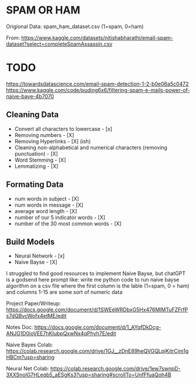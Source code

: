 SPAM OR HAM
========================
Origional Data: spam_ham_dataset.csv (1=spam, 0=ham)

From: https://www.kaggle.com/datasets/nitishabharathi/email-spam-dataset?select=completeSpamAssassin.csv

# TODO

https://towardsdatascience.com/email-spam-detection-1-2-b0e06a5c0472
https://www.kaggle.com/code/puding6x6/filtering-spam-e-mails-power-of-naive-baye-4b7070 
## Cleaning Data
- Convert all characters to lowercase  - [x]
- Removing numbers - [X]
- Removing Hyperlinks - [X] (ish)
- Cleaning non-alphabetical and numerical characters (removing punctuation) - [X]
- Word Stemming - [X]
- Lemmatizing - [X]


## Formating Data
- num words in subject - [X]
- num words in message - [X]
- average word length - [X]
- number of our 5 indicator words - [X]
- number of the 30 most common words - [X]

## Build Models
- Neural Network - [x]
- Naive Bayse - [X]

I struggled to find good resources to implement Naive Bayse, but chatGPT is a godsend here
prompt like:
write me python code to run naive bayse algorithm on a csv file where the first column is the lable (1=spam, 0 = ham) and columns 1-15 are some sort of numeric data

Project Paper/Writeup:
https://docs.google.com/document/d/1SWEeWRDbxG5Hx476MlMTuFZFrfPs7dQBvcWofx4etME/edit

Notes Doc:
https://docs.google.com/document/d/1_AYqfDkDcg-ANJG1D0ioVEE7hKIubpQxwNx4qPhyh7E/edit

Naive Bayes Colab:
https://colab.research.google.com/drive/1GJ__zDnE89heQVGQLpjKitrCjm1gHBCm?usp=sharing

Neural Net Colab:
https://colab.research.google.com/drive/1ew7swnpD-3XXSnolG7HLeqb5_aESgKs3?usp=sharing#scrollTo=UnfFfuaQoh4B
